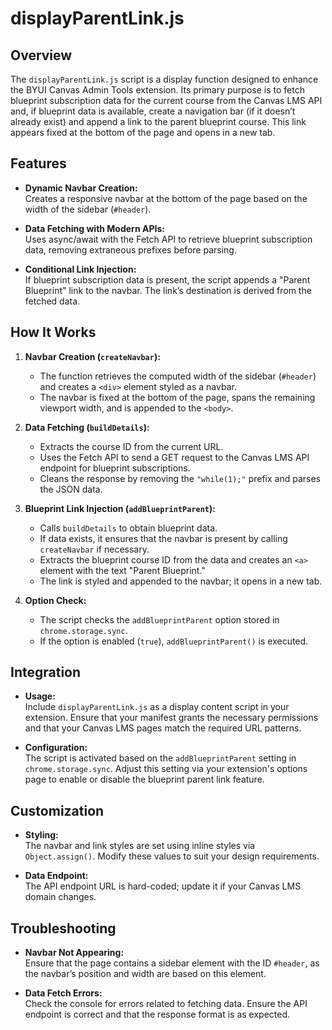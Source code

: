 # displayParentLink.js

## Overview

The `displayParentLink.js` script is a display function designed to enhance the BYUI Canvas Admin Tools extension. Its primary purpose is to fetch blueprint subscription data for the current course from the Canvas LMS API and, if blueprint data is available, create a navigation bar (if it doesn’t already exist) and append a link to the parent blueprint course. This link appears fixed at the bottom of the page and opens in a new tab.

## Features

- **Dynamic Navbar Creation:**  
  Creates a responsive navbar at the bottom of the page based on the width of the sidebar (`#header`).

- **Data Fetching with Modern APIs:**  
  Uses async/await with the Fetch API to retrieve blueprint subscription data, removing extraneous prefixes before parsing.

- **Conditional Link Injection:**  
  If blueprint subscription data is present, the script appends a "Parent Blueprint" link to the navbar. The link’s destination is derived from the fetched data.


## How It Works

1. **Navbar Creation (`createNavbar`):**  
   - The function retrieves the computed width of the sidebar (`#header`) and creates a `<div>` element styled as a navbar.
   - The navbar is fixed at the bottom of the page, spans the remaining viewport width, and is appended to the `<body>`.

2. **Data Fetching (`buildDetails`):**  
   - Extracts the course ID from the current URL.
   - Uses the Fetch API to send a GET request to the Canvas LMS API endpoint for blueprint subscriptions.
   - Cleans the response by removing the `"while(1);"` prefix and parses the JSON data.

3. **Blueprint Link Injection (`addBlueprintParent`):**  
   - Calls `buildDetails` to obtain blueprint data.
   - If data exists, it ensures that the navbar is present by calling `createNavbar` if necessary.
   - Extracts the blueprint course ID from the data and creates an `<a>` element with the text "Parent Blueprint."
   - The link is styled and appended to the navbar; it opens in a new tab.

4. **Option Check:**  
   - The script checks the `addBlueprintParent` option stored in `chrome.storage.sync`.
   - If the option is enabled (`true`), `addBlueprintParent()` is executed.

## Integration

- **Usage:**  
  Include `displayParentLink.js` as a display content script in your extension. Ensure that your manifest grants the necessary permissions and that your Canvas LMS pages match the required URL patterns.

- **Configuration:**  
  The script is activated based on the `addBlueprintParent` setting in `chrome.storage.sync`. Adjust this setting via your extension's options page to enable or disable the blueprint parent link feature.

## Customization

- **Styling:**  
  The navbar and link styles are set using inline styles via `Object.assign()`. Modify these values to suit your design requirements.
  
- **Data Endpoint:**  
  The API endpoint URL is hard-coded; update it if your Canvas LMS domain changes.

## Troubleshooting

- **Navbar Not Appearing:**  
  Ensure that the page contains a sidebar element with the ID `#header`, as the navbar’s position and width are based on this element.
  
- **Data Fetch Errors:**  
  Check the console for errors related to fetching data. Ensure the API endpoint is correct and that the response format is as expected.
  
